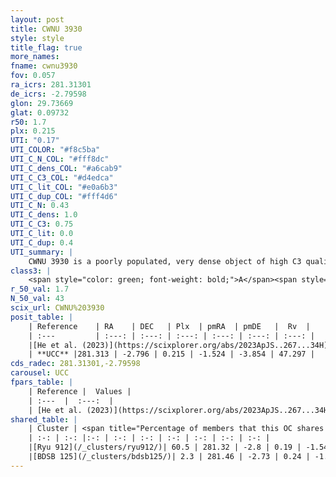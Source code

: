 ```yaml
---
layout: post
title: CWNU 3930
style: style
title_flag: true
more_names: 
fname: cwnu3930
fov: 0.057
ra_icrs: 281.31301
de_icrs: -2.79598
glon: 29.73669
glat: 0.09732
r50: 1.7
plx: 0.215
UTI: "0.17"
UTI_COLOR: "#f8c5ba"
UTI_C_N_COL: "#fff8dc"
UTI_C_dens_COL: "#a6cab9"
UTI_C_C3_COL: "#d4edca"
UTI_C_lit_COL: "#e0a6b3"
UTI_C_dup_COL: "#fff4d6"
UTI_C_N: 0.43
UTI_C_dens: 1.0
UTI_C_C3: 0.75
UTI_C_lit: 0.0
UTI_C_dup: 0.4
UTI_summary: |
    CWNU 3930 is a poorly populated, very dense object of high C3 quality. It was recently reported in the literature.<br><br><span style="color: #99180f; font-weight: bold;">Warning: </span>This is possibly a duplicated object, which shares a significant percentage of members with at least one previously reported entry.
class3: |
    <span style="color: green; font-weight: bold;">A</span><span style="color: #FFC300; font-weight: bold;">B</span>
r_50_val: 1.7
N_50_val: 43
scix_url: CWNU%203930
posit_table: |
    | Reference    | RA    | DEC   | Plx  | pmRA  | pmDE   |  Rv  |
    | :---         | :---: | :---: | :---: | :---: | :---: | :---: |
    |[He et al. (2023)](https://scixplorer.org/abs/2023ApJS..267...34H) | 281.322 | -2.8 | 0.189 | -1.536 | -3.856 | -- |
    | **UCC** |281.313 | -2.796 | 0.215 | -1.524 | -3.854 | 47.297 | 
cds_radec: 281.31301,-2.79598
carousel: UCC
fpars_table: |
    | Reference |  Values |
    | :---  |  :---:  |
    | [He et al. (2023)](https://scixplorer.org/abs/2023ApJS..267...34H) | `A0=10.75, m-M=13.0, logA=6.6` |
shared_table: |
    | Cluster | <span title="Percentage of members that this OC shares with the ones listed">%</span>   | RA   | DEC   | Plx   | pmRA  | pmDE  | Rv | UTI |
    | :-: | :-: |:-: | :-: | :-: | :-: | :-: | :-: | :-: |
    |[Ryu 912](/_clusters/ryu912/)| 60.5 | 281.32 | -2.8 | 0.19 | -1.54 | -3.86 | -- |0.39 |
    |[BDSB 125](/_clusters/bdsb125/)| 2.3 | 281.46 | -2.73 | 0.24 | -1.17 | -3.72 | 28.11 |0.21 |
---
```

